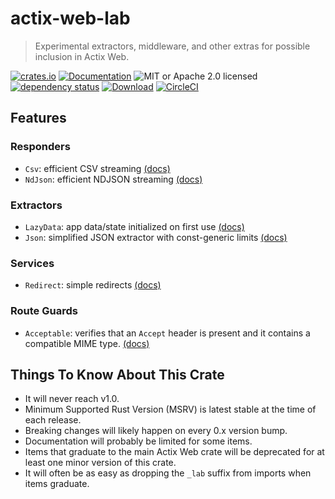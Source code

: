 # actix-web-lab

> Experimental extractors, middleware, and other extras for possible inclusion in Actix Web.

[![crates.io](https://img.shields.io/crates/v/actix-web-lab?label=latest)](https://crates.io/crates/actix-web-lab)
[![Documentation](https://docs.rs/actix-web-lab/badge.svg)](https://docs.rs/actix-web-lab/0.4.0)
![MIT or Apache 2.0 licensed](https://img.shields.io/crates/l/actix-web-lab.svg)
<br />
[![dependency status](https://deps.rs/crate/actix-web-lab/0.4.0/status.svg)](https://deps.rs/crate/actix-web-lab/0.4.0)
[![Download](https://img.shields.io/crates/d/actix-web-lab.svg)](https://crates.io/crates/actix-web-lab)
[![CircleCI](https://circleci.com/gh/robjtede/actix-web-lab/tree/main.svg?style=shield)](https://circleci.com/gh/robjtede/actix-web-lab/tree/main)

## Features
### Responders
- `Csv`: efficient CSV streaming [(docs)](https://docs.rs/actix-web-lab/latest/actix_web_lab/respond/struct.Csv.html)
- `NdJson`: efficient NDJSON streaming [(docs)](https://docs.rs/actix-web-lab/latest/actix_web_lab/respond/struct.NdJson.html)

### Extractors
- `LazyData`: app data/state initialized on first use [(docs)](https://docs.rs/actix-web-lab/latest/actix_web_lab/extract/struct.LazyData.html)
- `Json`: simplified JSON extractor with const-generic limits [(docs)](https://docs.rs/actix-web-lab/latest/actix_web_lab/extract/struct.Json.html)

### Services
- `Redirect`: simple redirects [(docs)](https://docs.rs/actix-web-lab/latest/actix_web_lab/web/struct.Redirect.html)

### Route Guards
- `Acceptable`: verifies that an `Accept` header is present and it contains a compatible MIME type. [(docs)](https://docs.rs/actix-web-lab/latest/actix_web_lab/guard/struct.Acceptable.html)


## Things To Know About This Crate

- It will never reach v1.0.
- Minimum Supported Rust Version (MSRV) is latest stable at the time of each release.
- Breaking changes will likely happen on every 0.x version bump.
- Documentation will probably be limited for some items.
- Items that graduate to the main Actix Web crate will be deprecated for at least one minor
  version of this crate.
- It will often be as easy as dropping the `_lab` suffix from imports when items graduate.

